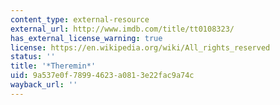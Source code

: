 ```yaml
---
content_type: external-resource
external_url: http://www.imdb.com/title/tt0108323/
has_external_license_warning: true
license: https://en.wikipedia.org/wiki/All_rights_reserved
status: ''
title: '*Theremin*'
uid: 9a537e0f-7899-4623-a081-3e22fac9a74c
wayback_url: ''
---
```

